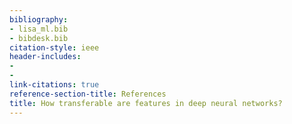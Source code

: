 ```yaml
---
bibliography:
- lisa_ml.bib
- bibdesk.bib
citation-style: ieee
header-includes:
- 
- 
link-citations: true
reference-section-title: References
title: How transferable are features in deep neural networks?
---
```






